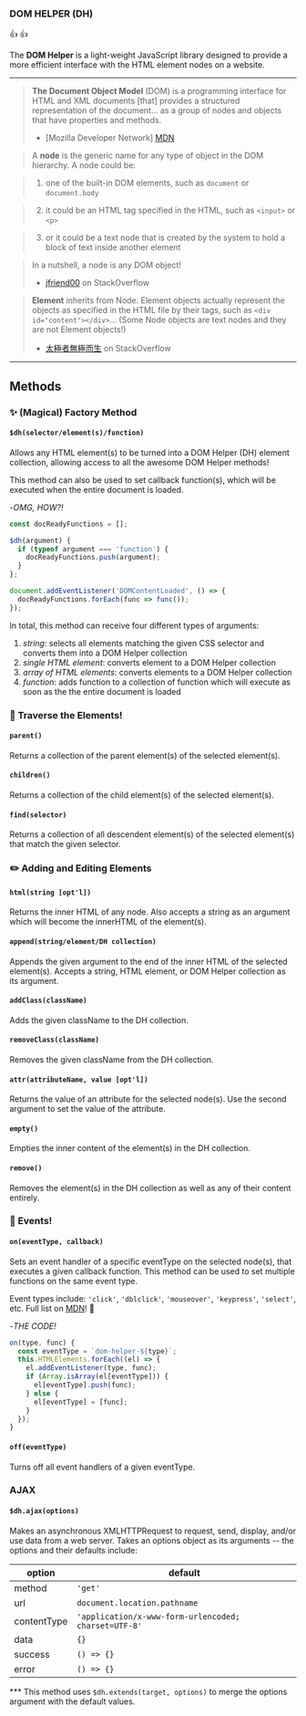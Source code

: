 ### DOM HELPER (DH)
:thumbsup: :thumbsup:

The **DOM Helper** is a light-weight JavaScript library designed to provide a more efficient interface with the HTML element nodes on a website.

---

> **The Document Object Model** (DOM) is a programming interface for HTML and XML documents [that] provides a structured representation of the document... as a group of nodes and objects that have properties and methods.
> - [Mozilla Developer Network] [MDN]

[MDN]: (https://developer.mozilla.org/en-US/docs/Web/API/Document_Object_Model/Introduction)

> A **node** is the generic name for any type of object in the DOM hierarchy. A node could be:

>1. one of the built-in DOM elements, such as `document` or `document.body`

>2. it could be an HTML tag specified in the HTML, such as `<input>` or `<p>`

>3. or it could be a text node that is created by the system to hold a block of text inside another element

> In a nutshell, a node is any DOM object!
>   - [jfriend00][so-link1] on StackOverflow

[so-link1]: (http://stackoverflow.com/questions/9979172/difference-between-node-object-and-element-object/9979779#9979779)

> **Element** inherits from Node. Element objects actually represent the objects as specified in the HTML file by their tags, such as `<div id="content"></div>`... (Some Node objects are text nodes and they are not Element objects!)
> - [太極者無極而生][so-link2] on StackOverflow

[so-link2]: (http://stackoverflow.com/questions/9979172/difference-between-node-object-and-element-object/16014680#16014680)

---

## Methods

### :sparkles: (Magical) Factory Method

#### `$dh(selector/element(s)/function)`
Allows any HTML element(s) to be turned into a DOM Helper (DH) element collection, allowing access to all the awesome DOM Helper methods!

This method can also be used to set callback function(s), which will be executed when the entire document is loaded.

-*OMG, HOW?!*
```js
const docReadyFunctions = [];

$dh(argument) {
  if (typeof argument === 'function') {
    docReadyFunctions.push(argument);
  }
};

document.addEventListener('DOMContentLoaded', () => {
  docReadyFunctions.forEach(func => func());
});
```

In total, this method can receive four different types of arguments:

1. *string*: selects all elements matching the given CSS selector and converts them into a DOM Helper collection
2. *single HTML element*: converts element to a DOM Helper collection
3. *array of HTML elements*: converts elements to a DOM Helper collection
4. *function*: adds function to a collection of function which will execute as soon as the the entire document is loaded

### :mountain_cableway: Traverse the Elements!

#### `parent()`
Returns a collection of the parent element(s) of the selected element(s).

#### `children()`
Returns a collection of the child element(s) of the selected element(s).

#### `find(selector)`
Returns a collection of all descendent element(s) of the selected element(s) that match the given selector.

### :pencil2: Adding and Editing Elements

#### `html(string [opt'l])`
Returns the inner HTML of any node. Also accepts a string as an argument which will become the innerHTML of the element(s).

#### `append(string/element/DH collection)`
Appends the given argument to the end of the inner HTML of the selected element(s). Accepts a string, HTML element, or DOM Helper collection as its argument.

#### `addClass(className)`
Adds the given className to the DH collection.

#### `removeClass(className)`
Removes the given className from the DH collection.

#### `attr(attributeName, value [opt'l])`
Returns the value of an attribute for the selected node(s). Use the second argument to set the value of the attribute.

#### `empty()`
Empties the inner content of the element(s) in the DH collection.

#### `remove()`
Removes the element(s) in the DH collection as well as any of their content entirely.

### :balloon: Events!

#### `on(eventType, callback)`
Sets an event handler of a specific eventType on the selected node(s), that executes a given callback function. This method can be used to set multiple functions on the same event type.

Event types include: `'click'`, `'dblclick'`, `'mouseover'`, `'keypress'`, `'select'`, etc. Full list on [MDN](https://developer.mozilla.org/en-US/docs/Web/Events)! :wine_glass:

-*THE CODE!*

```js
on(type, func) {
  const eventType = `dom-helper-${type}`;
  this.HTMLElements.forEach((el) => {
    el.addEventListener(type, func);
    if (Array.isArray(el[eventType])) {
      el[eventType].push(func);
    } else {
      el[eventType] = [func];
    }
  });
}
```

#### `off(eventType)`
Turns off all event handlers of a given eventType.

### AJAX

#### `$dh.ajax(options)`
Makes an asynchronous XMLHTTPRequest to request, send, display, and/or use data from a web server.  Takes an options object as its arguments -- the options and their defaults include:

option | default
--- | ---
method | `'get'`
url | `document.location.pathname`
contentType | `'application/x-www-form-urlencoded; charset=UTF-8'`
data | `{}`
success | `() => {}`
error | `() => {}`

*** This method uses `$dh.extends(target, options)` to merge the options argument with the default values.
